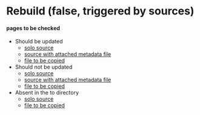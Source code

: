 # Rebuild (false, triggered by sources)

#### pages to be checked

* Should be updated
    * [solo source](shouldbeupdated_solo.md)
    * [source with attached metadata file](shouldbeupdated_withmetadata.md)
    * [file to be copied](shouldbeupdated_copy.txt)
* Should not be updated
    * [solo source](shouldnotbeupdated_solo.md)
    * [source with attached metadata file](shouldnotbeupdated_withmetadata.md)
    * [file to be copied](shouldnotbeupdated_copy.txt)
* Absent in the to directory
    * [solo source](absent_solo.md)
    * [file to be copied](absent_copy.txt)
